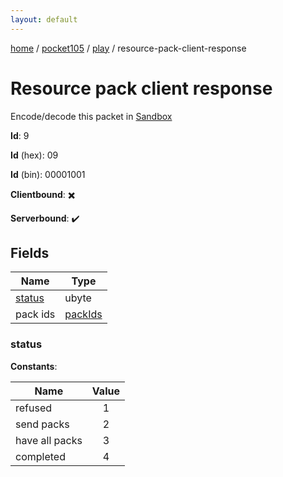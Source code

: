 ```yaml
---
layout: default
---
```


[home](/)  /  [pocket105](/protocol/pocket105)  /  [play](/protocol/pocket105/play)  /  resource-pack-client-response

# Resource pack client response

Encode/decode this packet in [Sandbox](../../../sandbox/pocket105#play.resource_pack_client_response)

**Id**: 9

**Id** (hex): 09

**Id** (bin): 00001001

**Clientbound**: ✖️

**Serverbound**: ✔️

## Fields

Name | Type
---|---
[status](#status) | ubyte
pack ids | [packIds](/protocol/pocket105/arrays)

### status

**Constants**:

Name | Value
---|:---:
refused | 1
send packs | 2
have all packs | 3
completed | 4
